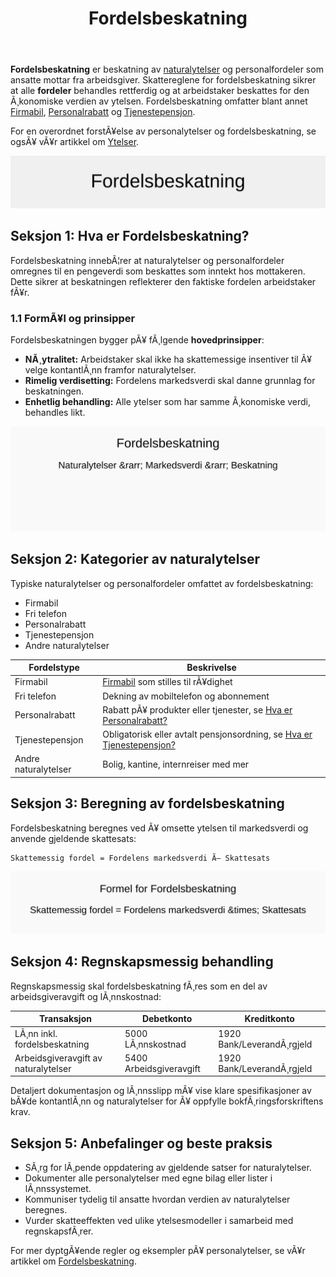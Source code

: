 ﻿---
title: "Fordelsbeskatning"
meta_title: "Fordelsbeskatning"
meta_description: '**Fordelsbeskatning** er beskatning av [naturalytelser](/blogs/regnskap/naturalytelser "Naturalytelser i Norsk Regnskap: Guide til Naturlige Ytelser og Beskatni...'
slug: fordelsbeskatning
type: blog
layout: pages/single
---

**Fordelsbeskatning** er beskatning av [naturalytelser](/blogs/regnskap/naturalytelser "Naturalytelser i Norsk Regnskap: Guide til Naturlige Ytelser og Beskatning") og personalfordeler som ansatte mottar fra arbeidsgiver. Skattereglene for fordelsbeskatning sikrer at alle **fordeler** behandles rettferdig og at arbeidstaker beskattes for den Ã¸konomiske verdien av ytelsen. Fordelsbeskatning omfatter blant annet [Firmabil](/blogs/regnskap/firmabil "Firmabil - RegnskapsfÃ¸ring og Skattebehandling"), [Personalrabatt](/blogs/regnskap/hva-er-personalrabatt "Hva er Personalrabatt? Skatteplikt og RegnskapsfÃ¸ring") og [Tjenestepensjon](/blogs/regnskap/hva-er-tjenestepensjon "Hva er Tjenestepensjon? Regulering og RegnskapsfÃ¸ring").

For en overordnet forstÃ¥else av personalytelser og fordelsbeskatning, se ogsÃ¥ vÃ¥r artikkel om [Ytelser](/blogs/regnskap/hva-er-ytelse "Hva er Ytelse? Definisjon og RegnskapsfÃ¸ring").

![Fordelsbeskatning Konsept](fordelsbeskatning-image.svg)

## Seksjon 1: Hva er Fordelsbeskatning?

Fordelsbeskatning innebÃ¦rer at naturalytelser og personalfordeler omregnes til en pengeverdi som beskattes som inntekt hos mottakeren. Dette sikrer at beskatningen reflekterer den faktiske fordelen arbeidstaker fÃ¥r.

### 1.1 FormÃ¥l og prinsipper

Fordelsbeskatningen bygger pÃ¥ fÃ¸lgende **hovedprinsipper**:

* **NÃ¸ytralitet:** Arbeidstaker skal ikke ha skattemessige insentiver til Ã¥ velge kontantlÃ¸nn framfor naturalytelser.
* **Rimelig verdisetting:** Fordelens markedsverdi skal danne grunnlag for beskatningen.
* **Enhetlig behandling:** Alle ytelser som har samme Ã¸konomiske verdi, behandles likt.

![Fordelsbeskatning Konseptdiagram](fordelsbeskatning-konsept.svg)

## Seksjon 2: Kategorier av naturalytelser

Typiske naturalytelser og personalfordeler omfattet av fordelsbeskatning:

* Firmabil
* Fri telefon
* Personalrabatt
* Tjenestepensjon
* Andre naturalytelser

| **Fordelstype**             | **Beskrivelse**                                                                                             |
|-----------------------------|-------------------------------------------------------------------------------------------------------------|
| Firmabil                    | [Firmabil](/blogs/regnskap/firmabil "Firmabil - RegnskapsfÃ¸ring og Skattebehandling") som stilles til rÃ¥dighet |
| Fri telefon                 | Dekning av mobiltelefon og abonnement                                                                        |
| Personalrabatt              | Rabatt pÃ¥ produkter eller tjenester, se [Hva er Personalrabatt?](/blogs/regnskap/hva-er-personalrabatt "Hva er Personalrabatt? Skatteplikt og RegnskapsfÃ¸ring") |
| Tjenestepensjon             | Obligatorisk eller avtalt pensjonsordning, se [Hva er Tjenestepensjon?](/blogs/regnskap/hva-er-tjenestepensjon "Hva er Tjenestepensjon? Regulering og RegnskapsfÃ¸ring") |
| Andre naturalytelser        | Bolig, kantine, internreiser med mer                                                                       |

## Seksjon 3: Beregning av fordelsbeskatning

Fordelsbeskatning beregnes ved Ã¥ omsette ytelsen til markedsverdi og anvende gjeldende skattesats:

```
Skattemessig fordel = Fordelens markedsverdi Ã— Skattesats
```

![Beregning av Fordelsbeskatning](fordelsbeskatning-beregning.svg)

## Seksjon 4: Regnskapsmessig behandling

Regnskapsmessig skal fordelsbeskatning fÃ¸res som en del av arbeidsgiveravgift og lÃ¸nnskostnad:

| **Transaksjon**                   | **Debetkonto**             | **Kreditkonto**               |
|-----------------------------------|----------------------------|------------------------------|
| LÃ¸nn inkl. fordelsbeskatning      | 5000 LÃ¸nnskostnad           | 1920 Bank/LeverandÃ¸rgjeld     |
| Arbeidsgiveravgift av naturalytelser | 5400 Arbeidsgiveravgift       | 1920 Bank/LeverandÃ¸rgjeld     |

Detaljert dokumentasjon og lÃ¸nnsslipp mÃ¥ vise klare spesifikasjoner av bÃ¥de kontantlÃ¸nn og naturalytelser for Ã¥ oppfylle bokfÃ¸ringsforskriftens krav.

## Seksjon 5: Anbefalinger og beste praksis

* SÃ¸rg for lÃ¸pende oppdatering av gjeldende satser for naturalytelser.
* Dokumenter alle personalytelser med egne bilag eller lister i lÃ¸nnssystemet.
* Kommuniser tydelig til ansatte hvordan verdien av naturalytelser beregnes.
* Vurder skatteeffekten ved ulike ytelsesmodeller i samarbeid med regnskapsfÃ¸rer.

For mer dyptgÃ¥ende regler og eksempler pÃ¥ personalytelser, se vÃ¥r artikkel om [Fordelsbeskatning](/blogs/regnskap/fordelsbeskatning "Fordelsbeskatning - Skattemessige regler for Naturalytelser og Personalfordeler").







